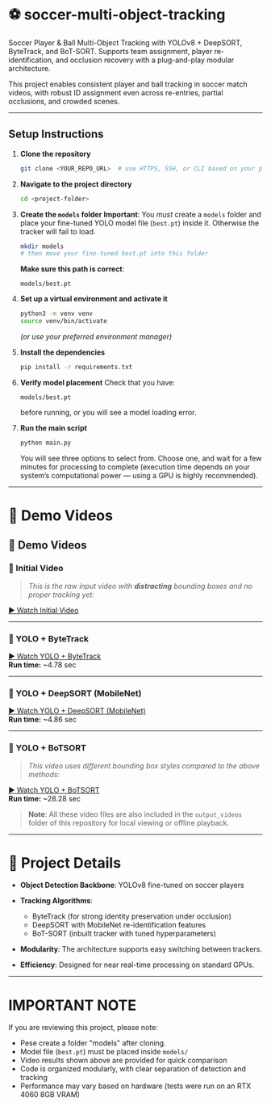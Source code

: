 

# ⚽ soccer-multi-object-tracking

Soccer Player & Ball Multi-Object Tracking with YOLOv8 + DeepSORT, ByteTrack, and BoT-SORT. Supports team assignment, player re-identification, and occlusion recovery with a plug-and-play modular architecture.

This project enables consistent player and ball tracking in soccer match videos, with robust ID assignment even across re-entries, partial occlusions, and crowded scenes.

---

## Setup Instructions

1. **Clone the repository**

   ```bash
   git clone <YOUR_REPO_URL>  # use HTTPS, SSH, or CLI based on your preference
   ```

2. **Navigate to the project directory**

   ```bash
   cd <project-folder>
   ```

3. **Create the `models` folder**
    **Important**: You *must* create a `models` folder and place your fine-tuned YOLO model file (`best.pt`) inside it. Otherwise the tracker will fail to load.

   ```bash
   mkdir models
   # then move your fine-tuned best.pt into this folder
   ```

   **Make sure this path is correct**:

   ```
   models/best.pt
   ```

4. **Set up a virtual environment and activate it**

   ```bash
   python3 -m venv venv
   source venv/bin/activate
   ```

   *(or use your preferred environment manager)*

5. **Install the dependencies**

   ```bash
   pip install -r requirements.txt
   ```

6. **Verify model placement**
   Check that you have:

   ```
   models/best.pt
   ```

   before running, or you will see a model loading error.

7. **Run the main script**

   ```bash
   python main.py
   ```

   You will see three options to select from. Choose one, and wait for a few minutes for processing to complete (execution time depends on your system’s computational power — using a GPU is highly recommended).

---

# 🎥 Demo Videos

## 🎥 Demo Videos

### 📌 Initial Video

> *This is the raw input video with **distracting** bounding boxes and no proper tracking yet:*

[▶️ Watch Initial Video](https://drive.google.com/file/d/12ur9PlVxo_9kyG-NAL7uQBZBOrPYdUmD/view?usp=sharing)

---

### 📌 YOLO + ByteTrack

[▶️ Watch YOLO + ByteTrack](https://drive.google.com/file/d/1IHcE9agV7A3BKTZphJFt7t4jD3T_xZRj/view?usp=sharing)  
**Run time:** ~4.78 sec

---

### 📌 YOLO + DeepSORT (MobileNet)

[▶️ Watch YOLO + DeepSORT (MobileNet)](https://drive.google.com/file/d/1xtu_T6fFWL6O-slPQWbFYz5xGHkE8qTG/view?usp=sharing)  
**Run time:** ~4.86 sec

---

### 📌 YOLO + BoTSORT

> *This video uses different bounding box styles compared to the above methods:*

[▶️ Watch YOLO + BoTSORT](https://drive.google.com/file/d/12ur9PlVxo_9kyG-NAL7uQBZBOrPYdUmD/view?usp=sharing)  
**Run time:** ~28.28 sec

> **Note**: All these video files are also included in the `output_videos` folder of this repository for local viewing or offline playback.

---

# 📝 Project Details

* **Object Detection Backbone**: YOLOv8 fine-tuned on soccer players
* **Tracking Algorithms**:

  * ByteTrack (for strong identity preservation under occlusion)
  * DeepSORT with MobileNet re-identification features
  * BoT-SORT (inbuilt tracker with tuned hyperparameters)
* **Modularity**: The architecture supports easy switching between trackers.
* **Efficiency**: Designed for near real-time processing on standard GPUs.

---

# IMPORTANT NOTE

If you are reviewing this project, please note:

* Pese create a folder "models" after cloning.
* Model file (`best.pt`) must be placed inside `models/`
* Video results shown above are provided for quick comparison
* Code is organized modularly, with clear separation of detection and tracking
* Performance may vary based on hardware (tests were run on an RTX 4060 8GB VRAM)

